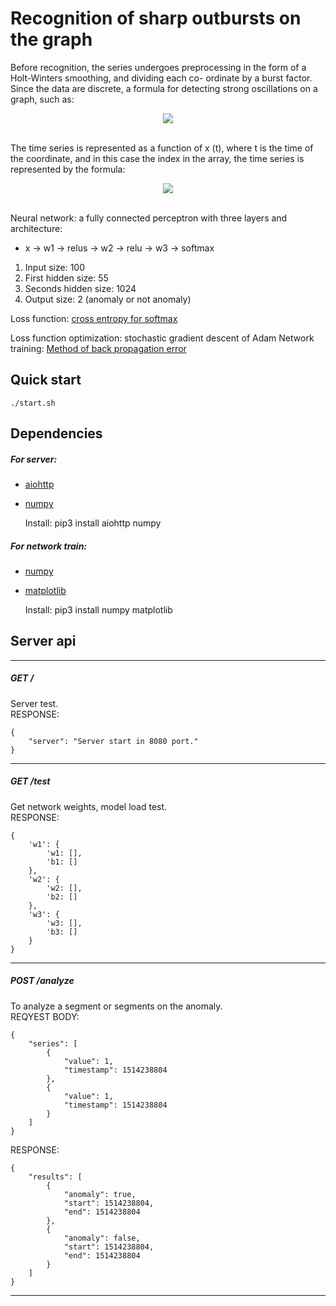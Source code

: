 # <a id="Recognition_of_sharp_outbursts_on_the_graph_0"></a>Recognition of sharp outbursts on the graph

Before recognition, the series undergoes preprocessing in the form of a Holt-Winters smoothing, and dividing each co- ordinate by a burst factor. Since the data are discrete, a formula for detecting strong oscillations on a graph, such as:

<div align="center">
  <img src="https://github.com/fenics1/AnomalyDetect/blob/master/git_statics/burst_factor.png"><br><br>
</div>

The time series is represented as a function of x (t), where t is the time of the coordinate, and in this case the index in the array, the time series is represented by the formula:

<div align="center">
  <img src="https://github.com/fenics1/AnomalyDetect/blob/master/git_statics/time_function.png"><br><br>
</div>

Neural network: a fully connected perceptron with three layers and architecture:
* x -> w1 -> relus -> w2 -> relu -> w3 -> softmax

1. Input size: 100
2. First hidden size: 55
3. Seconds hidden size: 1024
4. Output size: 2 (anomaly or not anomaly)

Loss function: [cross entropy for softmax](http://ml-cheatsheet.readthedocs.io/en/latest/loss_functions.html?highlight=cross#cross-entropy)

Loss function optimization: stochastic gradient descent of Adam
Network training: [Method of back propagation error](https://ru.wikipedia.org/wiki/%D0%9C%D0%B5%D1%82%D0%BE%D0%B4_%D0%BE%D0%B1%D1%80%D0%B0%D1%82%D0%BD%D0%BE%D0%B3%D0%BE_%D1%80%D0%B0%D1%81%D0%BF%D1%80%D0%BE%D1%81%D1%82%D1%80%D0%B0%D0%BD%D0%B5%D0%BD%D0%B8%D1%8F_%D0%BE%D1%88%D0%B8%D0%B1%D0%BA%D0%B8)

## <a id="Quick_start_0"></a>Quick start

    ./start.sh

## <a id="Dependencies_4"></a>Dependencies

##### <a id="For_server_5"></a>For server:

*   [aiohttp](https://aiohttp.readthedocs.io/en/stable/)
*   [numpy](http://www.numpy.org/)

    Install: pip3 install aiohttp numpy

##### <a id="For_network_train_11"></a>For network train:

*   [numpy](http://www.numpy.org/)
*   [matplotlib](https://matplotlib.org/)

    Install: pip3 install numpy matplotlib

## <a id="Server_api_17"></a>Server api

* * *

##### <a id="GET__19"></a>GET /

Server test.  
RESPONSE:

    {
        "server": "Server start in 8080 port."
    }

* * *

##### <a id="GET_test_28"></a>GET /test

Get network weights, model load test.  
RESPONSE:

    {
        'w1': {
            'w1: [],
            'b1: []
        },
        'w2': {
            'w2: [],
            'b2: []
        },
        'w3': {
            'w3: [],
            'b3: []
        }
    }

* * *

##### <a id="POST_analyze_48"></a>POST /analyze

To analyze a segment or segments on the anomaly.  
REQYEST BODY:

    {
        "series": [
            {
                "value": 1,
                "timestamp": 1514238804
            },
            {
                "value": 1,
                "timestamp": 1514238804
            }
        ]
    }

RESPONSE:

    {
        "results": [
            {
                "anomaly": true,
                "start": 1514238804,
                "end": 1514238804
            },
            {
                "anomaly": false,
                "start": 1514238804,
                "end": 1514238804
            }
        ]
    }

* * *
